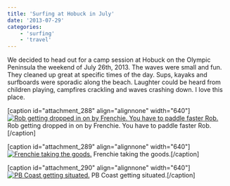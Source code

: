 ```yaml
---
title: 'Surfing at Hobuck in July'
date: '2013-07-29'
categories:
    - 'surfing'
    - 'travel'
---
```


We decided to head out for a camp session at Hobuck on the Olympic Peninsula the weekend of July 26th, 2013. The waves were small and fun. They cleaned up great at specific times of the day. Sups, kayaks and surfboards were sporadic along the beach. Laughter could be heard from children playing, campfires crackling and waves crashing down. I love this place.

\[caption id="attachment_288" align="alignnone" width="640"\][![Rob getting dropped in on by Frenchie. You have to paddle faster Rob.](/images/posts/2013/08/hobuck-surf-july-2013-1.jpg)](/images/posts/2013/08/hobuck-surf-july-2013-1.jpg) Rob getting dropped in on by Frenchie. You have to paddle faster Rob.\[/caption\]

\[caption id="attachment_289" align="alignnone" width="640"\][![Frenchie taking the goods.](/images/posts/2013/08/hobuck-surf-july-2013-2.jpg)](/images/posts/2013/08/hobuck-surf-july-2013-2.jpg) Frenchie taking the goods.\[/caption\]

\[caption id="attachment_290" align="alignnone" width="640"\][![PB Coast getting situated.](/images/posts/2013/08/hobuck-surf-july-2013-3.jpg)](/images/posts/2013/08/hobuck-surf-july-2013-3.jpg) PB Coast getting situated.\[/caption\]
